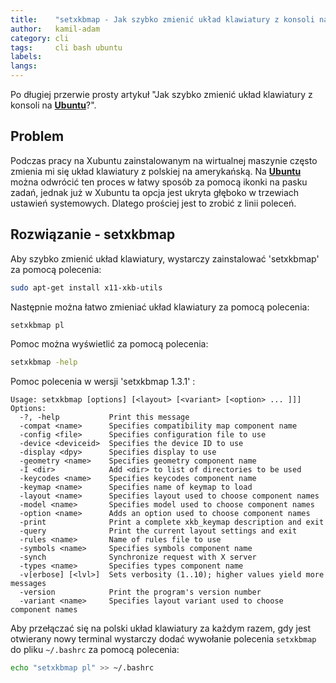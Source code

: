 ```yaml
---
title:    "setxkbmap - Jak szybko zmienić układ klawiatury z konsoli na Ubuntu?"
author:   kamil-adam
category: cli
tags:     cli bash ubuntu
labels:
langs:
---
```


Po długiej przerwie prosty artykuł "Jak szybko zmienić układ klawiatury z konsoli na **[Ubuntu](/posts-by-tags/ubuntu)**?".


## Problem

Podczas pracy na Xubuntu zainstalowanym na wirtualnej maszynie często zmienia mi się układ klawiatury z polskiej na amerykańską.
Na **[Ubuntu](/posts-by-tags/ubuntu)** można odwrócić ten proces w łatwy sposób za pomocą ikonki na pasku zadań,
jednak już w Xubuntu ta opcja jest ukryta głęboko w trzewiach ustawień systemowych.
Dlatego prościej jest to zrobić z linii poleceń.


## Rozwiązanie - setxkbmap

Aby szybko zmienić układ klawiatury, wystarczy zainstalować 'setxkbmap' za pomocą polecenia:
```bash
sudo apt-get install x11-xkb-utils
```

Następnie można łatwo zmieniać układ klawiatury za pomocą polecenia:
```bash
setxkbmap pl
```

Pomoc można wyświetlić za pomocą polecenia:
```bash
setxkbmap -help
```

Pomoc polecenia w wersji 'setxkbmap 1.3.1' :
```
Usage: setxkbmap [options] [<layout> [<variant> [<option> ... ]]]
Options:
  -?, -help           Print this message
  -compat <name>      Specifies compatibility map component name
  -config <file>      Specifies configuration file to use
  -device <deviceid>  Specifies the device ID to use
  -display <dpy>      Specifies display to use
  -geometry <name>    Specifies geometry component name
  -I <dir>            Add <dir> to list of directories to be used
  -keycodes <name>    Specifies keycodes component name
  -keymap <name>      Specifies name of keymap to load
  -layout <name>      Specifies layout used to choose component names
  -model <name>       Specifies model used to choose component names
  -option <name>      Adds an option used to choose component names
  -print              Print a complete xkb_keymap description and exit
  -query              Print the current layout settings and exit
  -rules <name>       Name of rules file to use
  -symbols <name>     Specifies symbols component name
  -synch              Synchronize request with X server
  -types <name>       Specifies types component name
  -v[erbose] [<lvl>]  Sets verbosity (1..10); higher values yield more messages
  -version            Print the program's version number
  -variant <name>     Specifies layout variant used to choose component names
```

Aby przełączać się na polski układ klawiatury za każdym razem,
gdy jest otwierany nowy terminal wystarczy dodać wywołanie polecenia `setxkbmap` do pliku `~/.bashrc` za pomocą polecenia:
```bash
echo "setxkbmap pl" >> ~/.bashrc
```